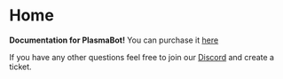 # Home

**Documentation for PlasmaBot!** You can purchase it [here](https://plasma.services/products/plasmabot)

If you have any other questions feel free to join our [Discord](https://discord.plasma.services/) and create a ticket.&#x20;

